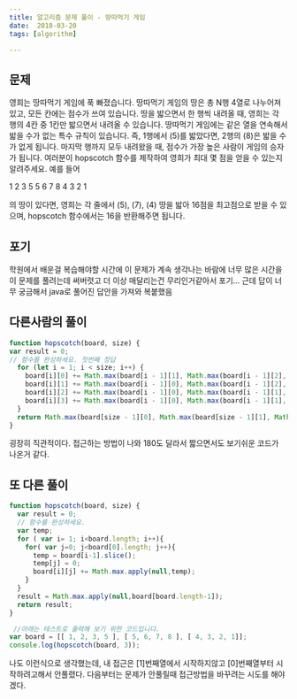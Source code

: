 ```yaml
---
title: 알고리즘 문제 풀이 - 땅따먹기 게임
date:  2018-03-20
tags: [algorithm]

---
```


## 문제
영희는 땅따먹기 게임에 푹 빠졌습니다. 땅따먹기 게임의 땅은 총 N행 4열로 나누어져 있고, 모든 칸에는 점수가 쓰여 있습니다. 땅을 밟으면서 한 행씩 내려올 때, 영희는 각 행의 4칸 중 1칸만 밟으면서 내려올 수 있습니다. 땅따먹기 게임에는 같은 열을 연속해서 밟을 수가 없는 특수 규칙이 있습니다. 즉, 1행에서 (5)를 밟았다면, 2행의 (8)은 밟을 수가 없게 됩니다. 마지막 행까지 모두 내려왔을 때, 점수가 가장 높은 사람이 게임의 승자가 됩니다. 여러분이 hopscotch 함수를 제작하여 영희가 최대 몇 점을 얻을 수 있는지 알려주세요. 예를 들어

1 2 3 5
5 6 7 8
4 3 2 1

의 땅이 있다면, 영희는 각 줄에서 (5), (7), (4) 땅을 밟아 16점을 최고점으로 받을 수 있으며, hopscotch 함수에서는 16을 반환해주면 됩니다.



## 포기
학원에서 배운걸 복습해야할 시간에 이 문제가 계속 생각나는 바람에 너무 많은 시간을 이 문제를 풀려는데 써버렷고 더 이상 매달리는건 무리인거같아서 포기...
근데 답이 너무 궁금해서 java로 풀어진 답안을 가져와 복붙했음


## 다른사람의 풀이

```javascript
function hopscotch(board, size) {
var result = 0;
// 함수를 완성하세요. 첫번째 정답
  for (let i = 1; i < size; i++) {
    board[i][0] += Math.max(board[i - 1][1], Math.max(board[i - 1][2], board[i - 1][3]));
    board[i][1] += Math.max(board[i - 1][0], Math.max(board[i - 1][2], board[i - 1][3]));
    board[i][2] += Math.max(board[i - 1][0], Math.max(board[i - 1][1], board[i - 1][3]));
    board[i][3] += Math.max(board[i - 1][0], Math.max(board[i - 1][1], board[i - 1][2]));
  }
  return Math.max(board[size - 1][0], Math.max(board[size - 1][1], Math.max(board[size - 1][2], board[size - 1][3])));
}
```
굉장히 직관적이다. 접근하는 방법이 나와 180도 달라서 짧으면서도 보기쉬운 코드가 나온거 같다.

## 또 다른 풀이
```javascript
function hopscotch(board, size) {
  var result = 0;
  // 함수를 완성하세요.
  var temp;
  for ( var i= 1; i<board.length; i++){
    for( var j=0; j<board[0].length; j++){
      temp = board[i-1].slice();
      temp[j] = 0;
      board[i][j] += Math.max.apply(null,temp);
    }
  }
  result = Math.max.apply(null,board[board.length-1]);
  return result;
}

 //아래는 테스트로 출력해 보기 위한 코드입니다.
var board = [[ 1, 2, 3, 5 ], [ 5, 6, 7, 8 ], [ 4, 3, 2, 1]];
console.log(hopscotch(board, 3));
```
나도 이런식으로 생각했는데, 내 접근은 [1]번째열에서 시작하지않고 [0]번째열부터 시작하려고해서 안풀렸다. 다음부터는 문제가 안풀릴때 접근방법을 바꾸려는 시도를 해야겠다.

